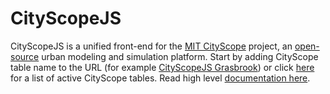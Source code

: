 # CityScopeJS

CityScopeJS is a unified front-end for the [MIT CityScope](https://cityscope.media.mit.edu/) project, an [open-source](https://github.com/CityScope/CS_cityscopeJS) urban modeling and simulation platform. Start by adding CityScope table name to the URL (for example [CityScopeJS Grasbrook](https://cityscope.media.mit.edu/CS_cityscopeJS/?grasbrook)) or click [here](https://cityio.media.mit.edu) for a list of active CityScope tables. Read high level [documentation here](https://raw.githubusercontent.com/CityScope/CS_cityscopeJS/master/docs/arch.md).
